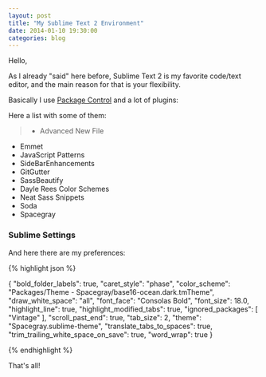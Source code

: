 ```yaml
---
layout: post
title: "My Sublime Text 2 Environment"
date: 2014-01-10 19:30:00
categories: blog
---
```


Hello,

As I already "said" here before, Sublime Text 2 is my favorite code/text editor, and the main reason for that is your flexibility.

Basically I use <a href="https://sublime.wbond.net/" target="_blank">Package Control</a> and a lot of plugins:

Here a list with some of them:

> * Advanced New File
* Emmet
* JavaScript Patterns
* SideBarEnhancements
* GitGutter
* SassBeautify
* Dayle Rees Color Schemes
* Neat Sass Snippets
* Soda
* Spacegray

### Sublime Settings

And here there are my preferences:

{% highlight json %}

{
  "bold_folder_labels": true,
  "caret_style": "phase",
  "color_scheme": "Packages/Theme - Spacegray/base16-ocean.dark.tmTheme",
  "draw_white_space": "all",
  "font_face": "Consolas Bold",
  "font_size": 18.0,
  "highlight_line": true,
  "highlight_modified_tabs": true,
  "ignored_packages":
  [
    "Vintage"
  ],
  "scroll_past_end": true,
  "tab_size": 2,
  "theme": "Spacegray.sublime-theme",
  "translate_tabs_to_spaces": true,
  "trim_trailing_white_space_on_save": true,
  "word_wrap": true
}

{% endhighlight %}

That's all!